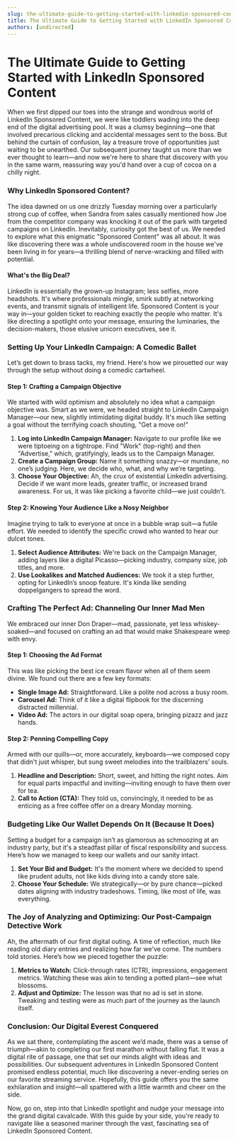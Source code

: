 ```yaml
---
slug: the-ultimate-guide-to-getting-started-with-linkedin-sponsored-content
title: The Ultimate Guide to Getting Started with LinkedIn Sponsored Content
authors: [undirected]
---
```



# The Ultimate Guide to Getting Started with LinkedIn Sponsored Content

When we first dipped our toes into the strange and wondrous world of LinkedIn Sponsored Content, we were like toddlers wading into the deep end of the digital advertising pool. It was a clumsy beginning—one that involved precarious clicking and accidental messages sent to the boss. But behind the curtain of confusion, lay a treasure trove of opportunities just waiting to be unearthed. Our subsequent journey taught us more than we ever thought to learn—and now we're here to share that discovery with you in the same warm, reassuring way you'd hand over a cup of cocoa on a chilly night.

### Why LinkedIn Sponsored Content?

The idea dawned on us one drizzly Tuesday morning over a particularly strong cup of coffee, when Sandra from sales casually mentioned how Joe from the competitor company was knocking it out of the park with targeted campaigns on LinkedIn. Inevitably, curiosity got the best of us. We needed to explore what this enigmatic "Sponsored Content" was all about. It was like discovering there was a whole undiscovered room in the house we've been living in for years—a thrilling blend of nerve-wracking and filled with potential.

#### What's the Big Deal?

LinkedIn is essentially the grown-up Instagram; less selfies, more headshots. It's where professionals mingle, smirk subtly at networking events, and transmit signals of intelligent life. Sponsored Content is your way in—your golden ticket to reaching exactly the people who matter. It's like directing a spotlight onto your message, ensuring the luminaries, the decision-makers, those elusive unicorn executives, see it.

### Setting Up Your LinkedIn Campaign: A Comedic Ballet

Let’s get down to brass tacks, my friend. Here's how we pirouetted our way through the setup without doing a comedic cartwheel.

#### Step 1: Crafting a Campaign Objective

We started with wild optimism and absolutely no idea what a campaign objective was. Smart as we were, we headed straight to LinkedIn Campaign Manager—our new, slightly intimidating digital buddy. It's much like setting a goal without the terrifying coach shouting, "Get a move on!"

1. **Log into LinkedIn Campaign Manager:** Navigate to our profile like we were tiptoeing on a tightrope. Find "Work" (top-right) and then "Advertise," which, gratifyingly, leads us to the Campaign Manager.
2. **Create a Campaign Group:** Name it something snazzy—or mundane, no one’s judging. Here, we decide who, what, and why we’re targeting.
3. **Choose Your Objective:** Ah, the crux of existential LinkedIn advertising. Decide if we want more leads, greater traffic, or increased brand awareness. For us, it was like picking a favorite child—we just couldn't.

#### Step 2: Knowing Your Audience Like a Nosy Neighbor

Imagine trying to talk to everyone at once in a bubble wrap suit—a futile effort. We needed to identify the specific crowd who wanted to hear our dulcet tones.

1. **Select Audience Attributes:** We're back on the Campaign Manager, adding layers like a digital Picasso—picking industry, company size, job titles, and more.
2. **Use Lookalikes and Matched Audiences:** We took it a step further, opting for LinkedIn’s snoop feature. It's kinda like sending doppelgangers to spread the word.

### Crafting The Perfect Ad: Channeling Our Inner Mad Men

We embraced our inner Don Draper—mad, passionate, yet less whiskey-soaked—and focused on crafting an ad that would make Shakespeare weep with envy.

#### Step 1: Choosing the Ad Format

This was like picking the best ice cream flavor when all of them seem divine. We found out there are a few key formats:

- **Single Image Ad:** Straightforward. Like a polite nod across a busy room.
- **Carousel Ad:** Think of it like a digital flipbook for the discerning distracted millennial.
- **Video Ad:** The actors in our digital soap opera, bringing pizazz and jazz hands.

#### Step 2: Penning Compelling Copy

Armed with our quills—or, more accurately, keyboards—we composed copy that didn't just whisper, but sung sweet melodies into the trailblazers’ souls.

1. **Headline and Description:** Short, sweet, and hitting the right notes. Aim for equal parts impactful and inviting—inviting enough to have them over for tea.
2. **Call to Action (CTA):** They told us, convincingly, it needed to be as enticing as a free coffee offer on a dreary Monday morning.

### Budgeting Like Our Wallet Depends On It (Because It Does)

Setting a budget for a campaign isn’t as glamorous as schmoozing at an industry party, but it's a steadfast pillar of fiscal responsibility and success. Here’s how we managed to keep our wallets and our sanity intact.

1. **Set Your Bid and Budget:** It's the moment where we decided to spend like prudent adults, not like kids diving into a candy store sale.
2. **Choose Your Schedule:** We strategically—or by pure chance—picked dates aligning with industry tradeshows. Timing, like most of life, was everything.

### The Joy of Analyzing and Optimizing: Our Post-Campaign Detective Work

Ah, the aftermath of our first digital outing. A time of reflection, much like reading old diary entries and realizing how far we've come. The numbers told stories. Here’s how we pieced together the puzzle:

1. **Metrics to Watch:** Click-through rates (CTR), impressions, engagement metrics. Watching these was akin to tending a potted plant—see what blossoms.
2. **Adjust and Optimize:** The lesson was that no ad is set in stone. Tweaking and testing were as much part of the journey as the launch itself.

### Conclusion: Our Digital Everest Conquered

As we sat there, contemplating the ascent we’d made, there was a sense of triumph—akin to completing our first marathon without falling flat. It was a digital rite of passage, one that set our minds alight with ideas and possibilities. Our subsequent adventures in LinkedIn Sponsored Content promised endless potential, much like discovering a never-ending series on our favorite streaming service. Hopefully, this guide offers you the same exhilaration and insight—all spattered with a little warmth and cheer on the side.

Now, go on, step into that LinkedIn spotlight and nudge your message into the grand digital cavalcade. With this guide by your side, you're ready to navigate like a seasoned mariner through the vast, fascinating sea of LinkedIn Sponsored Content.